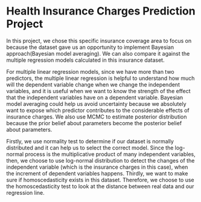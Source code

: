 # Health Insurance Charges Prediction Project

In this project, we chose this specific insurance coverage area to focus on because the
dataset gave us an opportunity to implement Bayesian approach(Bayesian model averaging). We
can also compare it against the multiple regression models calculated in this insurance dataset.

For multiple linear regression models, since we have more than two predictors, the
multiple linear regression is helpful to understand how much will the dependent variable change
when we change the independent variables, and it is useful when we want to know the strength
of the effect that the independent variables have on a dependent variable. Bayesian model
averaging could help us avoid uncertainty because we absolutely want to expose which predictor
contributes to the considerable effects of insurance charges. We also use MCMC to estimate
posterior distribution because the prior belief about parameters become the posterior belief about
parameters.

Firstly, we use normality test to determine if our dataset is normally distributed and it can
help us to select the correct model. Since the log-normal process is the multiplicative product of
many independent variables, then, we choose to use log-normal distribution to detect the changes
of the independent variable (which is the insurance charges in this case), when the increment of
dependent variables happens. Thirdly, we want to make sure if homoscedasticity exists in this
dataset. Therefore, we choose to use the homoscedasticity test to look at the distance between
real data and our regression line.
